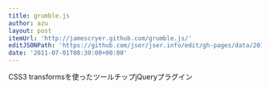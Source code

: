 ```yaml
---
title: grumble.js
author: azu
layout: post
itemUrl: 'http://jamescryer.github.com/grumble.js/'
editJSONPath: 'https://github.com/jser/jser.info/edit/gh-pages/data/2011/07/index.json'
date: '2011-07-01T08:30:00+00:00'
---
```

CSS3 transformsを使ったツールチップjQueryプラグイン
